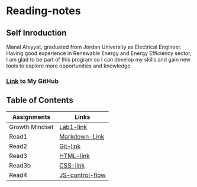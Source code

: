 # Reading-notes

## Self Inroduction 
Manal Ateyyat, graduated from Jordan University as Electrical Engineer. 
Having good experience in Renewable Energy and Energy Efficiency sector, I am glad to be part of this program so I can develop my skills and gain new tools to explore more opportunities and knowledge
### [Link](https://github.com/Manal4888) to My GitHub


## Table of Contents

|Assignments|Links|
|-----------|---------|
|Growth Mindset|[Lab1-link](Lab1.md)|
|Read1| [Markdown-Link](Read1.md)|
|Read2|[Git-link](Read2.md)|
|Read3|[HTML-link](Read3.md)|
|Read3b|[CSS-link](Read3b.md)|
|Read4|[JS-control-flow](Read4.md)|

